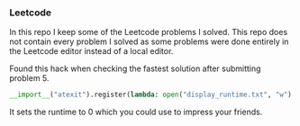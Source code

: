 ### Leetcode

In this repo I keep some of the Leetcode problems I solved. This repo does not contain every problem I solved as some problems were done entirely in the Leetcode editor instead of a local editor.

Found this hack when checking the fastest solution after submitting problem 5.
```python
__import__("atexit").register(lambda: open("display_runtime.txt", "w").write("0"))
```
It sets the runtime to 0 which you could use to impress your friends.


